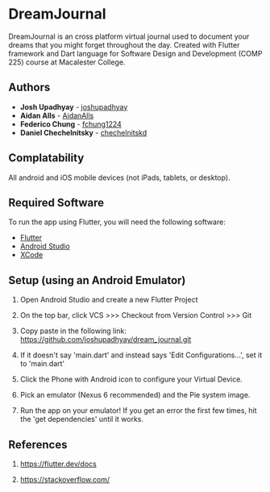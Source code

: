 # DreamJournal
DreamJournal is an cross platform virtual journal used to document your dreams that you might forget
throughout the day. Created with Flutter framework and Dart language for Software Design and
Development (COMP 225) course at Macalester College.

## Authors

* **Josh Upadhyay** - [joshupadhyay](https://github.com/joshupadhyay)
* **Aidan Alls** - [AidanAlls](https://github.com/AidanAlls)
* **Federico Chung** - [fchung1224](https://github.com/fchung1224)
* **Daniel Chechelnitsky** - [chechelnitskd](https://github.com/chechelnitskd)

## Complatability

All android and iOS mobile devices (not iPads, tablets, or desktop).

## Required Software

To run the app using Flutter, you will need the following software:
* [Flutter](https://flutter.dev/docs/get-started/install)
* [Android Studio](https://developer.android.com/studio/index.html#downloads)
* [XCode](https://developer.apple.com/xcode/)

## Setup (using an Android Emulator)

1. Open Android Studio and create a new Flutter Project

2. On the top bar, click VCS >>> Checkout from Version Control >>> Git

3. Copy paste in the following link: https://github.com/joshupadhyay/dream_journal.git

4. If it doesn't say 'main.dart' and instead says 'Edit Configurations...', set it to 'main.dart'

5. Click the Phone with Android icon to configure your Virtual Device.

6. Pick an emulator (Nexus 6 recommended) and the Pie system image.

7. Run the app on your emulator! If you get an error the first few times, hit the 'get dependencies'
until it works.

## References

1) https://flutter.dev/docs

2) https://stackoverflow.com/